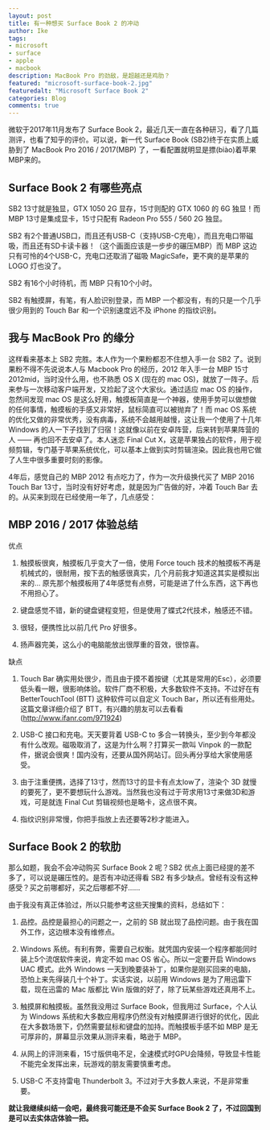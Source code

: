 ```yaml
---
layout: post
title: 有一种想买 Surface Book 2 的冲动
author: Ike
tags: 
- microsoft
- surface
- apple
- macbook
description: MacBook Pro 的劲敌，是超越还是鸡肋？
featured: "microsoft-surface-book-2.jpg"
featuredalt: "Microsoft Surface Book 2"
categories: Blog
comments: true
---
```


微软于2017年11月发布了 Surface Book 2，最近几天一直在各种研习，看了几篇测评，也看了知乎的评价。可以说，新一代 Surface Book (SB2)终于在实质上威胁到了 MacBook Pro 2016 / 2017(MBP) 了，一看配置就明显是摽(biào)着苹果MBP来的。

## Surface Book 2 有哪些亮点

SB2 13寸就是独显，GTX 1050 2G 显存，15寸则配的 GTX 1060 的 6G 独显！而 MBP 13寸是集成显卡，15寸只配有 Radeon Pro 555 / 560 2G 独显。

SB2 有2个普通USB口，而且还有USB-C（支持USB-C充电），而且充电口带磁吸，而且还有SD卡读卡器！（这个画面应该是一步步的碾压MBP）而 MBP 这边只有可怜的4个USB-C，充电口还取消了磁吸 MagicSafe，更不爽的是苹果的 LOGO 灯也没了。

SB2 有16个小时待机，而 MBP 只有10个小时。

SB2 有触摸屏，有笔，有人脸识别登录，而 MBP 一个都没有，有的只是一个几乎很少用到的 Touch Bar 和一个识别速度远不及 iPhone 的指纹识别。

## 我与 MacBook Pro 的缘分

这样看来基本上 SB2 完胜。本人作为一个果粉都忍不住想入手一台 SB2 了。说到果粉不得不先说说本人与 Macbook Pro 的经历，2012 年入手一台 MBP 15寸 2012mid，当时没什么用，也不熟悉 OS X (现在的 mac OS)，就放了一阵子。后来参与一次移动客户端开发，又捡起了这个大家伙。通过适应 mac OS 的操作，忽然间发现 mac OS 是这么好用，触摸板简直是一个神器，使用手势可以做想做的任何事情，触摸板的手感又非常好，鼠标简直可以被抛弃了！而 mac OS 系统的优化又做的非常优秀，没有病毒，系统不会越用越慢，这让我一个使用了十几年 Windows 的人一下子找到了归宿！这就像以前在安卓阵营，后来转到苹果阵营的人 —— 再也回不去安卓了。本人迷恋 Final Cut X，这是苹果独占的软件，用于视频剪辑，专门基于苹果系统优化，可以基本上做到实时剪辑渲染。因此我也用它做了人生中很多重要时刻的影像。

4年后，感觉自己的 MBP 2012 有点吃力了，作为一次升级换代买了 MBP 2016 Touch Bar 13寸，当时没有好好考虑，就是因为广告做的好，冲着 Touch Bar 去的。从买来到现在已经使用一年了，几点感受：

## MBP 2016 / 2017 体验总结

优点

1. 触摸板很爽，触摸板几乎变大了一倍，使用 Force touch 技术的触摸板不再是机械式的，很耐用，按下去的触感很真实，几个月前我才知道这其实是模拟出来的... 原先那个触摸板用了4年感觉有点劈，可能是进了什么东西，这下再也不用担心了。

2. 键盘感觉不错，新的键盘键程变短，但是使用了蝶式2代技术，触感还不错。

3. 很轻，便携性比以前几代 Pro 好很多。

4. 扬声器完美，这么小的电脑能放出很厚重的音效，很惊喜。

缺点

1. Touch Bar 确实用处很少，而且由于摸不着按键（尤其是常用的Esc），必须要低头看一眼，很影响体验。软件厂商不积极，大多数软件不支持。不过好在有 BetterTouchTool (BTT) 这种软件可以自定义 Touch Bar，所以还有些用处。这篇文章详细介绍了 BTT，有兴趣的朋友可以去看看 (http://www.ifanr.com/971924)

2. USB-C 接口和充电。天天要背着 USB-C to 多合一转换头，至少到今年都没有什么改观。磁吸取消了，这是为什么啊？打算买一款叫 Vinpok 的一款配件，据说会很爽！国内没有，还要从国外网站订。回头再分享给大家使用感受。

3. 由于注重便携，选择了13寸，然而13寸的显卡有点太low了，渲染个 3D 就慢的要死了，更不要想玩什么游戏。当然我也没有过于苛求用13寸来做3D和游戏，可是就连 Final Cut 剪辑视频也是略卡，这点很不爽。

4. 指纹识别非常慢，你把手指放上去还要等2秒才能进入。

## Surface Book 2 的软肋

那么如题，我会不会冲动购买 Surface Book 2 呢？SB2 优点上面已经提的差不多了，可以说是碾压性的。是否有冲动还得看 SB2 有多少缺点。曾经有没有这种感受？买之前哪都好，买之后哪都不好……

由于我没有真正体验过，所以只能参考这些天搜集的资料，总结如下：

1. 品控。品控是最担心的问题之一，之前的 SB 就出现了品控问题。由于我在国外工作，这边根本没有维修点。

2. Windows 系统。有利有弊，需要自己权衡。就凭国内安装一个程序都能同时装上5个流氓软件来说，肯定不如 mac OS 省心。所以一定要开启 Windows UAC 模式。此外 Windows 一天到晚要装补丁，如果你是刚买回来的电脑，恐怕上来先得装几十个补丁。实话实说，以前用 Windows 是为了用迅雷下载，现在迅雷的 Mac 版都比 Win 版做的好了，除了玩某些游戏还真用不上。

3. 触摸屏和触摸板。虽然我没用过 Surface Book，但我用过 Surface，个人认为 Windows 系统和大多数应用程序仍然没有对触摸屏进行很好的优化，因此在大多数场景下，仍然需要鼠标和键盘的加持。而触摸板手感不如 MBP 是无可厚非的，屏幕显示效果从测评来看，略逊于 MBP。

4. 从网上的评测来看，15寸版供电不足，全速模式时GPU会降频，导致显卡性能不能完全发挥出来，玩游戏的朋友需要慎重考虑。

5. USB-C 不支持雷电 Thunderbolt 3。不过对于大多数人来说，不是非常重要。

**就让我继续纠结一会吧，最终我可能还是不会买 Surface Book 2 了，不过回国到是可以去实体店体验一把。**